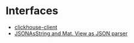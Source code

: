 # Interfaces

* [clickhouse-client](altinity-kb-clickhouse-client.md)
* [JSONAsString and Mat. View as JSON parser](altinity-kb-jsonasstring-and-mat.-view-as-json-parser.md)

